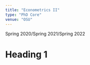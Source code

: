```yaml
---
title: "Econometrics II"
type: "PhD Core"
venue: "OSU"
---
```


Spring 2020/Spring 2021/Spring 2022

Heading 1
======
